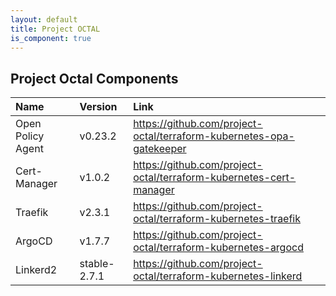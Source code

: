 ```yaml
---
layout: default
title: Project OCTAL
is_component: true
---
```


## Project Octal Components

| Name                   | Version       | Link                                                                 |
|:-----------------------|:--------------|:---------------------------------------------------------------------|
| Open Policy Agent      | v0.23.2       | https://github.com/project-octal/terraform-kubernetes-opa-gatekeeper |
| Cert-Manager           | v1.0.2        | https://github.com/project-octal/terraform-kubernetes-cert-manager   |
| Traefik                | v2.3.1        | https://github.com/project-octal/terraform-kubernetes-traefik        |
| ArgoCD                 | v1.7.7        | https://github.com/project-octal/terraform-kubernetes-argocd         |
| Linkerd2               | stable-2.7.1  | https://github.com/project-octal/terraform-kubernetes-linkerd        |